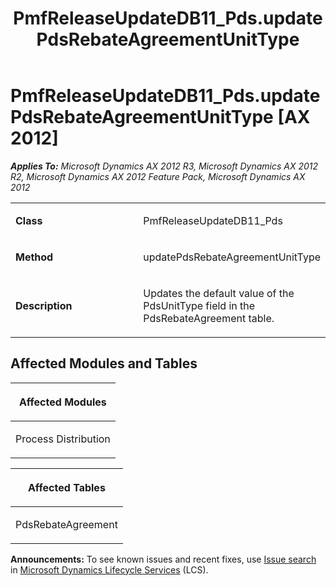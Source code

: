 ﻿---
title: PmfReleaseUpdateDB11_Pds.updatePdsRebateAgreementUnitType
TOCTitle: PmfReleaseUpdateDB11_Pds.updatePdsRebateAgreementUnitType
ms:assetid: c513357b-5338-e55a-31e4-1783d25b1322
ms:mtpsurl: https://msdn.microsoft.com/en-us/library/JJ719507(v=AX.60)
ms:contentKeyID: 49711075
ms.date: 05/18/2015
mtps_version: v=AX.60
---

# PmfReleaseUpdateDB11\_Pds.updatePdsRebateAgreementUnitType [AX 2012]


_**Applies To:** Microsoft Dynamics AX 2012 R3, Microsoft Dynamics AX 2012 R2, Microsoft Dynamics AX 2012 Feature Pack, Microsoft Dynamics AX 2012_

<table>
<colgroup>
<col style="width: 50%" />
<col style="width: 50%" />
</colgroup>
<tbody>
<tr class="odd">
<td><p><strong>Class</strong></p></td>
<td><p>PmfReleaseUpdateDB11_Pds</p></td>
</tr>
<tr class="even">
<td><p><strong>Method</strong></p></td>
<td><p>updatePdsRebateAgreementUnitType</p></td>
</tr>
<tr class="odd">
<td><p><strong>Description</strong></p></td>
<td><p>Updates the default value of the PdsUnitType field in the PdsRebateAgreement table.</p></td>
</tr>
</tbody>
</table>


## Affected Modules and Tables

<table>
<colgroup>
<col style="width: 100%" />
</colgroup>
<thead>
<tr class="header">
<th><p>Affected Modules</p></th>
</tr>
</thead>
<tbody>
<tr class="odd">
<td><p>Process Distribution</p></td>
</tr>
</tbody>
</table>


<table>
<colgroup>
<col style="width: 100%" />
</colgroup>
<thead>
<tr class="header">
<th><p>Affected Tables</p></th>
</tr>
</thead>
<tbody>
<tr class="odd">
<td><p>PdsRebateAgreement</p></td>
</tr>
</tbody>
</table>

  
**Announcements:** To see known issues and recent fixes, use [Issue search](http://go.microsoft.com/fwlink/?linkid=389258) in [Microsoft Dynamics Lifecycle Services](http://go.microsoft.com/fwlink/?linkid=306505) (LCS).

